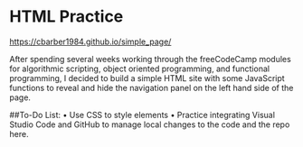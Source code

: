 # HTML Practice

https://cbarber1984.github.io/simple_page/

After spending several weeks working through the freeCodeCamp modules for algorithmic scripting, object oriented programming, and functional programming, I decided to build a simple HTML site with some JavaScript functions to reveal and hide the navigation panel on the left hand side of the page.

##To-Do List:
• Use CSS to style elements
• Practice integrating Visual Studio Code and GitHub to manage local changes to the code and the repo here.
